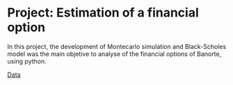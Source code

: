 # Project: Estimation of a financial option

In this project, the development of Montecarlo simulation and Black-Scholes model was the main objetive to analyse of the financial options of Banorte, using python. 

[Data](https://github.com/davegmn/Project-Estimation-of-a-financial-option/blob/f2b9cffae5bedfc78b0120091d4cc8cdea172708/Screen%20Shot%202023-05-09%20at%2014.06.23.png)
